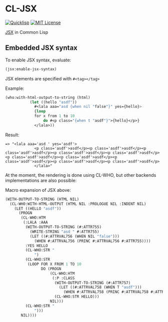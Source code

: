 # CL-JSX

[![Quicklisp](http://quickdocs.org/badge/cl-jsx.svg)](http://quickdocs.org/cl-jsx/)
[![MIT License](https://img.shields.io/badge/license-MIT-blue.svg)](./LICENSE)

[JSX](https://facebook.github.io/jsx/) in Common Lisp

## Embedded JSX syntax

To enable JSX syntax, evaluate:

```lisp
(jsx:enable-jsx-syntax)
```

JSX elements are specified with ``#<tag></tag>``

Example:

```lisp
(who:with-html-output-to-string (html) 
           (let ((hello "asdf")) 
             #<lala aaa="asd {when nil "false"}" yes={hello}>
             {loop 
             for x from 1 to 10
                 do #<p class="{when t "asdf"}">{hello}</p>}
             </lala>))
```
Result:

```
=> "<lala aaa='asd ' yes='asdf'>
             <p class='asdf'>asdf</p><p class='asdf'>asdf</p><p class='asdf'>asdf</p><p class='asdf'>asdf</p><p class='asdf'>asdf</p><p class='asdf'>asdf</p><p class='asdf'>asdf</p><p class='asdf'>asdf</p><p class='asdf'>asdf</p><p class='asdf'>asdf</p>
             </lala>"
```

At the moment, the rendering is done using CL-WHO, but other backends implementations are also possible:

Macro expansion of JSX above:

```lisp
(WITH-OUTPUT-TO-STRING (HTML NIL)
  (CL-WHO:WITH-HTML-OUTPUT (HTML NIL :PROLOGUE NIL :INDENT NIL)
    (LET ((HELLO "asdf"))
      (PROGN
       (CL-WHO:HTM
        (:LALA :AAA
         (WITH-OUTPUT-TO-STRING (#:ATTR755)
           (WRITE-STRING "asd " #:ATTR755)
           (LET ((#:ATTRVAL756 (WHEN NIL "false")))
             (WHEN #:ATTRVAL756 (PRINC #:ATTRVAL756 #:ATTR755))))
         :YES HELLO
         (CL-WHO:STR "
             ")
         (CL-WHO:STR
          (LOOP FOR X FROM 1 TO 10
                DO (PROGN
                    (CL-WHO:HTM
                     (:P :CLASS
                      (WITH-OUTPUT-TO-STRING (#:ATTR757)
                        (LET ((#:ATTRVAL758 (WHEN T "asdf")))
                          (WHEN #:ATTRVAL758 (PRINC #:ATTRVAL758 #:ATTR757))))
                      (CL-WHO:STR HELLO)))
                    NIL)))
         (CL-WHO:STR "
             ")))
       NIL))))
```
